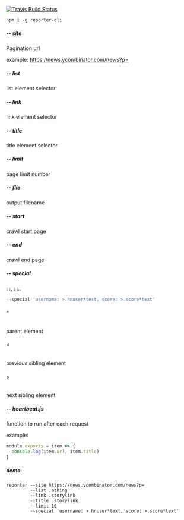 [![Travis Build Status](https://img.shields.io/travis/indatawetrust/reporter.svg)](https://travis-ci.org/indatawetrust/reporter)

```
npm i -g reporter-cli
```

##### -- site

Pagination url

example: https://news.ycombinator.com/news?p=

##### -- list

list element selector

##### -- link

link element selector

##### -- title

title element selector

##### -- limit

page limit number

##### -- file

output filename

##### -- start

crawl start page

##### -- end

crawl end page

##### -- special

<key>: <selector>:<attribute>, <key>: <selector>:<attribute>..

```js
--special 'username: >.hnuser*text, score: >.score*text'
```

###### ^

parent element

###### <

previous sibling element

###### >

next sibling element

##### -- heartbeat.js

function to run after each request

example:

```js
module.exports = item => {
  console.log(item.url, item.title)
}
```

##### demo
```
reporter --site https://news.ycombinator.com/news?p= 
         --list .athing
         --link .storylink
         --title .storylink
         --limit 10
         --special 'username: >.hnuser*text, score: >.score*text'
```
